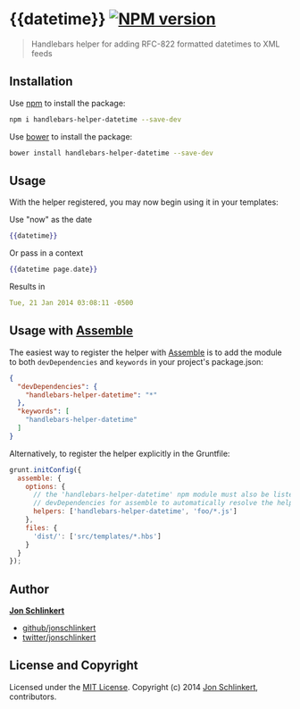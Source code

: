 # {{datetime}} [![NPM version](https://badge.fury.io/js/handlebars-helper-datetime.png)](http://badge.fury.io/js/handlebars-helper-datetime)

> Handlebars helper for adding RFC-822 formatted datetimes to XML feeds

## Installation

Use [npm](npmjs.org) to install the package:

```bash
npm i handlebars-helper-datetime --save-dev
```

Use [bower](https://github.com/bower/bower) to install the package:

```bash
bower install handlebars-helper-datetime --save-dev
```

## Usage

With the helper registered, you may now begin using it in your templates:

Use "now" as the date

```handlebars
{{datetime}}
```

Or pass in a context

```handlebars
{{datetime page.date}}
```

Results in

```yaml
Tue, 21 Jan 2014 03:08:11 -0500
```


## Usage with [Assemble](http://assemble.io)

The easiest way to register the helper with [Assemble](https://github.com/assemble/assemble) is to add the module to both `devDependencies` and `keywords` in your project's package.json:

```json
{
  "devDependencies": {
    "handlebars-helper-datetime": "*"
  },
  "keywords": [
    "handlebars-helper-datetime"
  ]
}
```

Alternatively, to register the helper explicitly in the Gruntfile:

```javascript
grunt.initConfig({
  assemble: {
    options: {
      // the 'handlebars-helper-datetime' npm module must also be listed in
      // devDependencies for assemble to automatically resolve the helper
      helpers: ['handlebars-helper-datetime', 'foo/*.js']
    },
    files: {
      'dist/': ['src/templates/*.hbs']
    }
  }
});
```

## Author

[**Jon Schlinkert**](http://github.com/jonschlinkert)

+ [github/jonschlinkert](http://github.com/jonschlinkert)
+ [twitter/jonschlinkert](http://twitter.com/jonschlinkert)

## License and Copyright
Licensed under the [MIT License](./LICENSE-MIT).
Copyright (c) 2014 [Jon Schlinkert](http://github.com/jonschlinkert), contributors.
